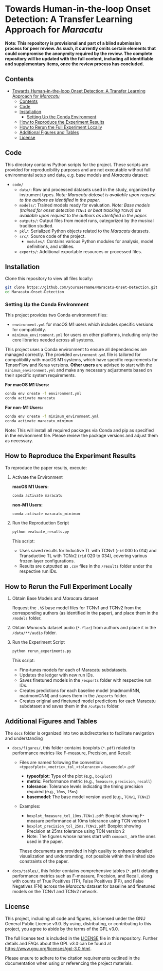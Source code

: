 # Towards Human-in-the-loop Onset Detection: A Transfer Learning Approach for *Maracatu*

<!-- Code Repository for ISMIR 2024 submission "Towards Human-in-the-loop Onset Detection: A Transfer Learning Approach for Maracatu".   -->
**Note: This repository is provisional and part of a blind submission process for peer review. As such, it currently omits certain elements that could compromise the anonymity required by the review. The complete repository will be updated with the full content, including all identifiable and supplementary items, once the review process has concluded.**


## Contents
- [Towards Human-in-the-loop Onset Detection: A Transfer Learning Approach for *Maracatu*](#towards-human-in-the-loop-onset-detection-a-transfer-learning-approach-for-maracatu)
  - [Contents](#contents)
  - [Code](#code)
  - [Installation](#installation)
    - [Setting Up the Conda Environment](#setting-up-the-conda-environment)
  - [How to Reproduce the Experiment Results](#how-to-reproduce-the-experiment-results)
  - [How to Rerun the Full Experiment Locally](#how-to-rerun-the-full-experiment-locally)
  - [Additional Figures and Tables](#additional-figures-and-tables)
  - [License](#license)

## Code
This directory contains Python scripts for the project. These scripts are provided for reproducibility purposes and are not executable without full environmental setup and data, e.g. base models and *Maracatu* dataset:
- `code/` 
  - `data/`: Raw and processed datasets used in the study, organized by instrument types. *Note: Maracatu dataset is available upon request to the authors as identified in the paper.*
  - `models/`: Trained models ready for evaluation. *Note: Base models (trained for onset detection `TCNv1` or beat tracking `TCNv2`) are available upon request to the authors as identified in the paper.*
  - `outputs/`: Output files from model runs, categorized by the musical tradition studied.
  - `pkl/`: Serialized Python objects related to the *Maracatu* datasets.
  - `src/`: Source code of the project.
    - `modules/`: Contains various Python modules for analysis, model definitions, and utilities.
  - `exports/`: Additional exportable resources or processed files.

## Installation
Clone this repository to view all files locally:

```bash
git clone https://github.com/yourusername/Maracatu-Onset-Detection.git
cd Maracatu-Onset-Detection
```

### Setting Up the Conda Environment

This project provides two Conda environment files: 
- `environment.yml` for macOS M1 users which includes specific versions for compatibility.
- `minimum_environment.yml` for users on other platforms, including only the core libraries needed across all systems.

This project uses a Conda environment to ensure all dependencies are managed correctly. The provided `environment.yml` file is tailored for compatibility with macOS M1 systems, which have specific requirements for TensorFlow and Keras versions. **Other users** are advised to start with the `minimum_environment.yml` and make any necessary adjustments based on their specific system requirements.

**For macOS M1 Users:**
   ```bash
   conda env create -f environment.yml
   conda activate maracatu
   ```

**For non-M1 Users:**
   ```bash
   conda env create -f minimum_environment.yml
   conda activate maracatu_minimum
   ```

Note: This will install all required packages via Conda and pip as specified in the environment file. Please review the package versions and adjust them as necessary.

## How to Reproduce the Experiment Results
To reproduce the paper results, execute:

1. Activate the Environment

    **macOS M1 Users:**
      ```bash
      conda activate maracatu
      ```
    **non-M1 Users:**
      ```bash
      conda activate maracatu_minimum
      ```

2. Run the Reproduction Script
    ```bash
    python evaluate_results.py
    ``` 

    This script:
    - Uses saved results for Inductive TL with TCNv1 (`rid` 000 to 014) and Transductive TL with TCNv2 (`rid` 020 to 034), covering various frozen layer configurations. 
    - Results are outputted as `.csv` files in the `/results` folder under the respective run IDs.


## How to Rerun the Full Experiment Locally

1. Obtain Base Models and *Maracatu* dataset

    Request the `.h5` base model files for TCNv1 and TCNv2 from the corresponding authors (as identified in the paper), and place them in the `/models` folder.

2. Obtain *Maracatu* dataset audio (`*.flac`) from authors and place it in the `/data/**/audio` folder.

1. Run the Experiment Script

    ```bash
    python rerun_experiments.py
    ```

    This script: 
    - Fine-tunes models for each of Maracatu subdatasets.
    - Updates the ledger with new run IDs.
    - Saves finetuned models in the `/exports` folder with respective run IDs.
    - Creates predictions for each baseline model (madmomRNN, madmomCNN) and saves them in the `/exports` folder.
    - Creates original and finetuned model predictions for each Maracatu subdataset and saves them in the `/outputs` folder.


## Additional Figures and Tables
The `docs` folder is organized into two subdirectories to facilitate navigation and understanding

- `docs/figures/`, this folder contains boxplots (`*.pdf`) related to performance metrics like F-measure, Precision, and Recall:
    - Files are named following the convention: `<typeofplot>_<metric>_tol_<tolerance>.<basemodel>.pdf`
      - **typeofplot**: Type of the plot (e.g., `boxplot`)
      - **metric**: Performance metric (e.g., `fmeasure`, `precision`, `recall`)
      - **tolerance**: Tolerance levels indicating the timing precision required (e.g., `10ms`, `15ms`)
      - **basemodel**: The base model version used (e.g., `TCNv1`, `TCNv2`)
    - Examples:
      - `boxplot_fmeasure_tol_10ms.TCNv1.pdf`: Boxplot showing F-measure performance at 10ms tolerance using TCN version 1
      - `boxplot_precision_tol_25ms.TCNv2.pdf`: Boxplot showing Precision at 25ms tolerance using TCN version 2
      - Note: The figures whose names start with `compact_` are the ones used in the paper.

      These documents are provided in high quality to enhance detailed visualization and understanding, not possible within the limited size constraints of the paper.
- `docs/tables/`, this folder contains comprehensive tables (`*.pdf`) detailing performance metrics such as F-measure, Precision, and Recall, along with counts of True Positives (TP), False Positives (FP), and False Negatives (FN) across the *Maracatu* dataset for baseline and finetuned models on the TCNv1 and TCNv2 network.


## License
This project, including all code and figures, is licensed under the GNU General Public License v3.0. By using, distributing, or contributing to this project, you agree to abide by the terms of the GPL v3.0.

The full license text is included in the [LICENSE](LICENSE) file in this repository. Further details and FAQs about the GPL v3.0 can be found at https://www.gnu.org/licenses/gpl-3.0.html.

Please ensure to adhere to the citation requirements outlined in the documentation when using or referencing the project materials.
